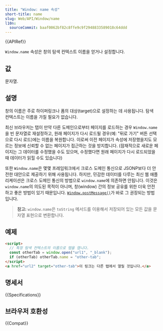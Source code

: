 ```yaml
---
title: "Window: name 속성"
short-title: name
slug: Web/API/Window/name
l10n:
  sourceCommit: baaf0062bf82c8ffe9c9f2948833589018c64ddd
---
```


{{APIRef}}

`Window.name` 속성은
창의 탐색 컨텍스트 이름을 얻거나 설정합니다.

## 값

문자열.

## 설명

창의 이름은 주로 하이퍼링크나 폼의 대상(target)으로 설정하는 데 사용됩니다.
탐색 컨텍스트는 이름을 가질 필요가 없습니다.

최신 브라우저는 탭이 만약 다른 도메인으로부터 페이지를 로드하는 경우 `Window.name`을 빈 문자열로 재설정하고,
원래 페이지가 다시 로드될 경우(예: "뒤로 가기" 버튼 선택으로 다시 로드)에는 이름을 복원합니다.
이로써 이전 페이지가 속성에 저장했을지도 모르는 정보에 신뢰할 수 없는 페이지가 접근하는 것을 방지합니다.
(잠재적으로 새로운 페이지는 그 데이터를 수정했을 수도 있으며, 수정했다면 원래 페이지가 다시 로드되었을 때 데이터가 읽힐 수도 있습니다)

또한 `Window.name`은 몇몇 프레임워크에서 크로스 도메인 통신으로 JSONP보다 더 안전한 대안으로 제공하기 위해 사용됩니다.
하지만, 민감한 데이터를 다루는 최신 웹 애플리케이션은 크로스 도메인 통신의 방법으로 `window.name`에 의존하면 안됩니다.
이것은 `window.name`의 의도된 목적이 아니며, 창(window) 간의 정보 공유를 위한 더욱 안전하고 좋은 방법이 있기 때문입니다.
[`Window.postMessage()`](/ko/docs/Web/API/Window/postMessage)가 바로 그 권장되는 방법입니다.

> **참고:** `window.name`은 `toString` 메서드를 이용해서
> 저장되어 있는 모든 값을 문자열 표현으로 변환합니다.

## 예제

```html
<script>
  // 특정 탐색 컨텍스트의 이름으로 탭을 엽니다.
  const otherTab = window.open("url1", "_blank");
  if (otherTab) otherTab.name = "other-tab";
</script>
<a href="url2" target="other-tab">이 링크는 다른 탭에서 열릴 것입니다.</a>
```

## 명세서

{{Specifications}}

## 브라우저 호환성

{{Compat}}

